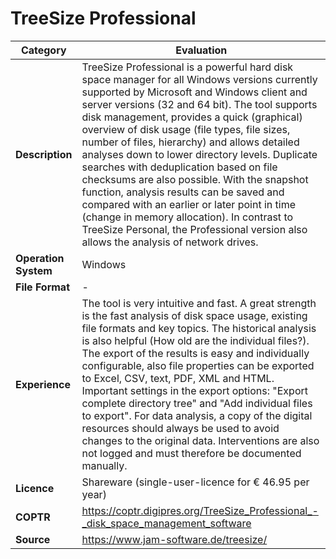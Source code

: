 # TreeSize Professional

| Category | Evaluation |
| --- | --- |
| **Description** | TreeSize Professional is a powerful hard disk space manager for all Windows versions currently supported by Microsoft and Windows client and server versions (32 and 64 bit). The tool supports disk management, provides a quick (graphical) overview of disk usage (file types, file sizes, number of files, hierarchy) and allows detailed analyses down to lower directory levels. Duplicate searches with deduplication based on file checksums are also possible. With the snapshot function, analysis results can be saved and compared with an earlier or later point in time (change in memory allocation). In contrast to TreeSize Personal, the Professional version also allows the analysis of network drives. |
| **Operation System** | Windows |
| **File Format** | - |
| **Experience** | The tool is very intuitive and fast. A great strength is the fast analysis of disk space usage, existing file formats and key topics. The historical analysis is also helpful (How old are the individual files?). The export of the results is easy and individually configurable, also file properties can be exported to Excel, CSV, text, PDF, XML and HTML. Important settings in the export options: "Export complete directory tree" and "Add individual files to export". For data analysis, a copy of the digital resources should always be used to avoid changes to the original data. Interventions are also not logged and must therefore be documented manually.
| **Licence** | Shareware (single-user-licence for € 46.95 per year) |
| **COPTR** | https://coptr.digipres.org/TreeSize_Professional_-_disk_space_management_software |
| **Source** | https://www.jam-software.de/treesize/ |
